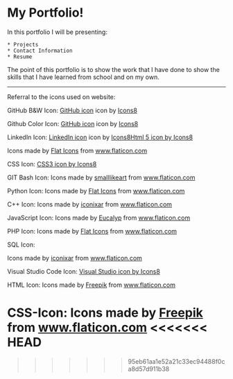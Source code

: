 # My Portfolio!
In this portfolio I will be presenting:

    * Projects
    * Contact Information 
    * Resume 

 The point of this portfolio is to show the work that I have done to show the skills that I have learned from school and on my own.
 
 
 *******************
 Referral to the icons used on website:

GitHub B&W Icon: <a target="_blank" href="https://icons8.com/icons/set/github">GitHub icon</a> icon by <a target="_blank" href="https://icons8.com">Icons8</a>

Github Color Icon: <a target="_blank" href="https://icons8.com/icons/set/github">GitHub icon</a> icon by <a target="_blank" href="https://icons8.com">Icons8</a>

LinkedIn Icon: <a target="_blank" href="https://icons8.com/icons/set/linkedin">LinkedIn icon</a> icon by <a target="_blank" href="https://icons8.com">Icons8</a><a href="https://icons8.com/icon/46605/html-5">Html 5 icon by Icons8</a><div>Icons made by <a href="https://www.flaticon.com/authors/flat-icons" title="Flat Icons">Flat Icons</a> from <a href="https://www.flaticon.com/" title="Flaticon">www.flaticon.com</a></div>

CSS Icon: <a href="https://icons8.com/icon/107497/css3">CSS3 icon by Icons8</a>

GIT Bash Icon: Icons made by <a href="https://www.flaticon.com/authors/smalllikeart" title="smalllikeart">smalllikeart</a> from <a href="https://www.flaticon.com/" title="Flaticon"> www.flaticon.com</a>

Python Icon: Icons made by <a href="https://www.flaticon.com/authors/flat-icons" title="Flat Icons">Flat Icons</a> from <a href="https://www.flaticon.com/" title="Flaticon"> www.flaticon.com</a>

C++ Icon: Icons made by <a href="https://www.flaticon.com/authors/iconixar" title="iconixar">iconixar</a> from <a href="https://www.flaticon.com/" title="Flaticon"> www.flaticon.com</a>

JavaScript Icon: Icons made by <a href="https://www.flaticon.com/authors/eucalyp" title="Eucalyp">Eucalyp</a> from <a href="https://www.flaticon.com/" title="Flaticon"> www.flaticon.com</a>

PHP Icon: Icons made by <a href="https://www.flaticon.com/authors/flat-icons" title="Flat Icons">Flat Icons</a> from <a href="https://www.flaticon.com/" title="Flaticon"> www.flaticon.com</a>

SQL Icon: <div>Icons made by <a href="https://www.flaticon.com/authors/iconixar" title="iconixar">iconixar</a> from <a href="https://www.flaticon.com/" title="Flaticon">www.flaticon.com</a></div>

Visual Studio Code Icon: <a href="https://icons8.com/icon/48455/visual-studio">Visual Studio icon by Icons8</a>

HTML Icon: Icons made by <a href="https://www.flaticon.com/authors/freepik" title="Freepik">Freepik</a> from <a href="https://www.flaticon.com/" title="Flaticon"> www.flaticon.com</a>

CSS-Icon: Icons made by <a href="https://www.flaticon.com/authors/freepik" title="Freepik">Freepik</a> from <a href="https://www.flaticon.com/" title="Flaticon"> www.flaticon.com</a>
<<<<<<< HEAD
=======

>>>>>>> 95eb61aa1e52a21c33ec94488f0ca8d57d911b38
